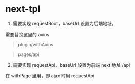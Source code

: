 # next-tpl

1. 需要实现 requestRoot，baseUrl 设置为后端地址。

需要替换这里的 axios

> plugin/withAxios

> pages/api

2. 需要实现 requestApi，baseUrl 设置为前端 next 地址 /api

在 withPage 里用，即 ajax 时用 requestApi
